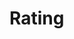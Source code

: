 <!-- generated by markdown-notes-tree -->

# Rating

<!-- optional markdown-notes-tree directory description starts here -->

<!-- optional markdown-notes-tree directory description ends here -->


